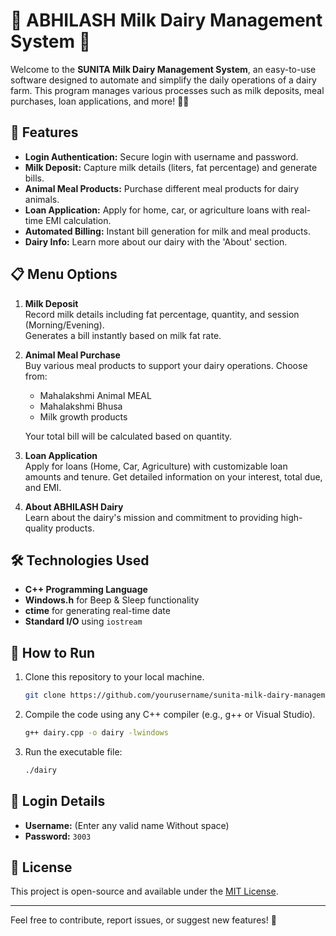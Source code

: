# 🌟 ABHILASH Milk Dairy Management System 🌟

Welcome to the **SUNITA Milk Dairy Management System**, an easy-to-use software designed to automate and simplify the daily operations of a dairy farm. This program manages various processes such as milk deposits, meal purchases, loan applications, and more! 🚜🐄

## 🚀 Features

- **Login Authentication:** Secure login with username and password.
- **Milk Deposit:** Capture milk details (liters, fat percentage) and generate bills.
- **Animal Meal Products:** Purchase different meal products for dairy animals.
- **Loan Application:** Apply for home, car, or agriculture loans with real-time EMI calculation.
- **Automated Billing:** Instant bill generation for milk and meal products.
- **Dairy Info:** Learn more about our dairy with the 'About' section.

## 📋 Menu Options

1. **Milk Deposit**  
   Record milk details including fat percentage, quantity, and session (Morning/Evening).  
   Generates a bill instantly based on milk fat rate.

2. **Animal Meal Purchase**  
   Buy various meal products to support your dairy operations. Choose from:
   - Mahalakshmi Animal MEAL
   - Mahalakshmi Bhusa
   - Milk growth products
   
   Your total bill will be calculated based on quantity.

3. **Loan Application**  
   Apply for loans (Home, Car, Agriculture) with customizable loan amounts and tenure. Get detailed information on your interest, total due, and EMI.

4. **About ABHILASH Dairy**  
   Learn about the dairy's mission and commitment to providing high-quality products.

## 🛠️ Technologies Used

- **C++ Programming Language**
- **Windows.h** for Beep & Sleep functionality
- **ctime** for generating real-time date
- **Standard I/O** using `iostream`

## 📄 How to Run

1. Clone this repository to your local machine.
    ```bash
    git clone https://github.com/yourusername/sunita-milk-dairy-management.git
    ```
2. Compile the code using any C++ compiler (e.g., g++ or Visual Studio).
    ```bash
    g++ dairy.cpp -o dairy -lwindows
    ```
3. Run the executable file:
    ```bash
    ./dairy
    ```

## 🔐 Login Details

- **Username:** (Enter any valid name Without space)
- **Password:** `3003`

## 📃 License

This project is open-source and available under the [MIT License](LICENSE).

---

Feel free to contribute, report issues, or suggest new features! 🌟

